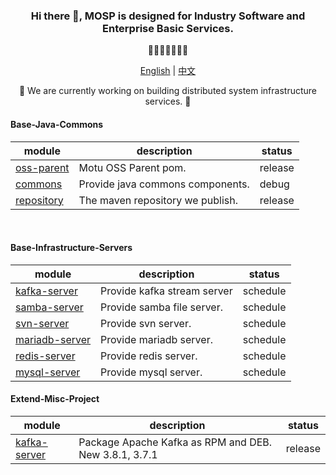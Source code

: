 <!DOCTYPE html>
<html>
  <head>
  <meta charset="UTF-8">
  </head>
  <body>
    <div align="center">
      <h3>Hi there 👋, MOSP is designed for Industry Software and Enterprise Basic Services.</h3>
      <p>🐰🥕🥕🥕🥕🥕🐰</p>
      <p>
        <a href="https://github.com/doraeven/doraeven/blob/main/README.md"><span>English</span></a> | 
        <a href="https://github.com/doraeven/doraeven/blob/main/README_CN.md"><span>中文</span></a>
      </p>
      <p>🌱 We are currently working on building distributed system infrastructure services. 🌱</p>
      <!-- Base-Java-Commons -->
      <h4 align="left">Base-Java-Commons</h4>
      <div>
        <table>
          <thead>
            <tr>
              <th>module</th>
              <th>description</th>
              <th>status</th>
            </tr>
          </thead>
          <tbody>
            <tr>
              <td><a href="https://github.com/doraeven/oss-parent">oss-parent</a></td>
              <td>Motu OSS Parent pom.</td>
              <td>release</td>
            </tr>
            <tr>
              <td><a href="https://github.com/doraeven/commons">commons</a></td>
              <td>Provide java commons components.</td>
              <td>debug</td>
            </tr>
            <tr>
              <td><a href="https://github.com/doraeven/repository">repository</a></td>
              <td>The maven repository we publish.</td>
              <td>release</td>
            </tr>
          </tbody>
        </table>
      </div>
      <div><br></div>
      <!-- // end Base-Java-Commons -->
      <!-- Base-Infrastructure-Servers -->
      <h4 align="left">Base-Infrastructure-Servers</h4>
      <div>
        <table>
          <thead>
            <tr>
              <th>module</th>
              <th>description</th>
              <th>status</th>
            </tr>
          </thead>
          <tbody>
            <tr>
              <td><a href="https://github.com/doraeven/base-infrastructure-servers/kafka-server">kafka-server</a></td>
              <td>Provide kafka stream server</td>
              <td>schedule</td>
            </tr>
            <tr>
              <td><a href="https://github.com/doraeven/base-infrastructure-servers/samba-server">samba-server</a></td>
              <td>Provide samba file server.</td>
              <td>schedule</td>
            </tr>
            <tr>
              <td><a href="https://github.com/doraeven/base-infrastructure-servers/svn-server">svn-server</a></td>
              <td>Provide svn server.</td>
              <td>schedule</td>
            </tr>
            <tr>
              <td><a href="https://github.com/doraeven/base-infrastructure-servers/mariadb-server">mariadb-server</a></td>
              <td>Provide mariadb server.</td>
              <td>schedule</td>
            </tr>
            <tr>
              <td><a href="https://github.com/doraeven/base-infrastructure-servers/redis-server">redis-server</a></td>
              <td>Provide redis server.</td>
              <td>schedule</td>
            </tr>
            <tr>
              <td><a href="https://github.com/doraeven/base-infrastructure-servers/mysql-server">mysql-server</a></td>
              <td>Provide mysql server.</td>
              <td>schedule</td>
            </tr>
          </tbody>
        </table>
      </div>
      <!-- // end Base-Infrastructure-Servers -->
      <!-- Extend-Misc-Project -->
      <h4 align="left">Extend-Misc-Project</h4>
      <div>
        <table>
          <thead>
            <tr>
              <th>module</th>
              <th>description</th>
              <th>status</th>
            </tr>
          </thead>
          <tbody>
            <tr>
              <td><a href="https://github.com/doraeven/kafka-server">kafka-server</a></td>
              <td>Package Apache Kafka as RPM and DEB. New 3.8.1, 3.7.1</td>
              <td>release</td>
            </tr>
          </tbody>
        </table>
      </div>
      <div><br></div>
      <!-- // end Extend-Misc-Project -->
    </div>
  </body>
</html>

<!--
**doraeven/doraeven** is a ✨ _special_ ✨ repository because its `README.md` (this file) appears on your GitHub profile.

Here are some ideas to get you started:

- 🔭 I’m currently working on ...
- 🌱 I’m currently learning ...
- 👯 I’m looking to collaborate on ...
- 🤔 I’m looking for help with ...
- 💬 Ask me about ...
- 📫 How to reach me: ...
- 😄 Pronouns: ...
- ⚡ Fun fact: ...
-->
